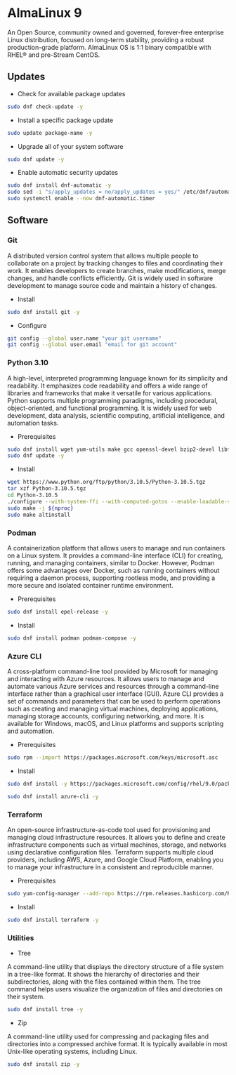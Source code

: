 # AlmaLinux 9

An Open Source, community owned and governed, forever-free enterprise Linux distribution, focused on long-term stability, providing a robust production-grade platform. AlmaLinux OS is 1:1 binary compatible with RHEL® and pre-Stream CentOS.

## Updates

- Check for available package updates
``` bash
sudo dnf check-update -y
```

- Install a specific package update
``` bash
sudo update package-name -y
```

- Upgrade all of your system software
``` bash
sudo dnf update -y
```

- Enable automatic security updates
``` bash
sudo dnf install dnf-automatic -y
sudo sed -i "s/apply_updates = no/apply_updates = yes/" /etc/dnf/automatic.conf
sudo systemctl enable --now dnf-automatic.timer
```

## Software

### Git

A distributed version control system that allows multiple people to collaborate on a project by tracking changes to files and coordinating their work. It enables developers to create branches, make modifications, merge changes, and handle conflicts efficiently. Git is widely used in software development to manage source code and maintain a history of changes.

- Install
``` bash
sudo dnf install git -y
```

- Configure
``` bash
git config --global user.name "your git username"
git config --global user.email "email for git account"
```
  
### Python 3.10
  
A high-level, interpreted programming language known for its simplicity and readability. It emphasizes code readability and offers a wide range of libraries and frameworks that make it versatile for various applications. Python supports multiple programming paradigms, including procedural, object-oriented, and functional programming. It is widely used for web development, data analysis, scientific computing, artificial intelligence, and automation tasks.

- Prerequisites
``` bash
sudo dnf install wget yum-utils make gcc openssl-devel bzip2-devel libffi-devel zlib-devel -y
sudo dnf update -y
```
  
- Install
``` bash
wget https://www.python.org/ftp/python/3.10.5/Python-3.10.5.tgz
tar xzf Python-3.10.5.tgz 
cd Python-3.10.5
./configure --with-system-ffi --with-computed-gotos --enable-loadable-sqlite-extensions 
sudo make -j ${nproc} 
sudo make altinstall 
```

### Podman

A containerization platform that allows users to manage and run containers on a Linux system. It provides a command-line interface (CLI) for creating, running, and managing containers, similar to Docker. However, Podman offers some advantages over Docker, such as running containers without requiring a daemon process, supporting rootless mode, and providing a more secure and isolated container runtime environment.

- Prerequisites 
``` bash
sudo dnf install epel-release -y
```

- Install
``` bash
sudo dnf install podman podman-compose -y
```

### Azure CLI

A cross-platform command-line tool provided by Microsoft for managing and interacting with Azure resources. It allows users to manage and automate various Azure services and resources through a command-line interface rather than a graphical user interface (GUI). Azure CLI provides a set of commands and parameters that can be used to perform operations such as creating and managing virtual machines, deploying applications, managing storage accounts, configuring networking, and more. It is available for Windows, macOS, and Linux platforms and supports scripting and automation.

- Prerequisites
``` bash
sudo rpm --import https://packages.microsoft.com/keys/microsoft.asc
```

- Install
``` bash
sudo dnf install -y https://packages.microsoft.com/config/rhel/9.0/packages-microsoft-prod.rpm -y

sudo dnf install azure-cli -y
```

### Terraform 

An open-source infrastructure-as-code tool used for provisioning and managing cloud infrastructure resources. It allows you to define and create infrastructure components such as virtual machines, storage, and networks using declarative configuration files. Terraform supports multiple cloud providers, including AWS, Azure, and Google Cloud Platform, enabling you to manage your infrastructure in a consistent and reproducible manner.

- Prerequisites
``` bash
sudo yum-config-manager --add-repo https://rpm.releases.hashicorp.com/RHEL/hashicorp.repo -y
```

- Install
``` bash
sudo dnf install terraform -y
```

### Utilities
  
- Tree

A command-line utility that displays the directory structure of a file system in a tree-like format. It shows the hierarchy of directories and their subdirectories, along with the files contained within them. The tree command helps users visualize the organization of files and directories on their system.

``` bash
sudo dnf install tree -y
```

- Zip

A command-line utility used for compressing and packaging files and directories into a compressed archive format. It is typically available in most Unix-like operating systems, including Linux.

``` bash
sudo dnf install zip -y
```